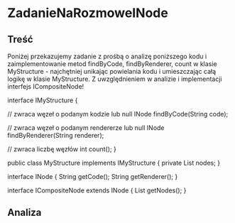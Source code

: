 # ZadanieNaRozmoweINode

## Treść
Poniżej przekazujemy zadanie z prośbą o analizę poniższego kodu i zaimplementowanie metod findByCode, findByRenderer,
count w klasie MyStructure - najchętniej unikając powielania kodu i umieszczając całą logikę w klasie MyStructure. 
Z uwzględnieniem w analizie i implementacji interfejs ICompositeNode!

interface IMyStructure {

 
// zwraca węzeł o podanym kodzie lub null
 INode findByCode(String code);
 
// zwraca węzeł o podanym rendererze lub null
 INode findByRenderer(String renderer);
 
// zwraca liczbę węzłów
 int count();
}

public class MyStructure implements IMyStructure {
  private List<INode> nodes;
}


interface INode {
  String getCode();
  String getRenderer();
}


interface ICompositeNode extends INode {
  List<INode> getNodes();
}
  
  
  ## Analiza
